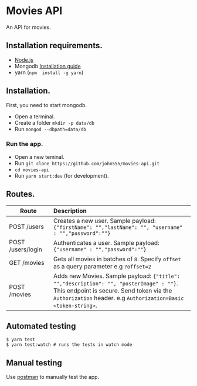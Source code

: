 # Movies API
An API for movies.

## Installation requirements.
- [Node.js](https://nodejs.org/en/)
- Mongodb [Installation guide](https://docs.mongodb.com/manual/installation/)
- yarn (`npm  install -g yarn`)

## Installation.
First, you need to start mongodb.
- Open a terminal.
- Create a folder `mkdir -p data/db`
- Run `mongod --dbpath=data/db`

### Run the app.
- Open a new teminal.
- Run `git clone https://github.com/john555/movies-api.git`
- `cd movies-api`
- Run `yarn start:dev` (for development).

## Routes.

| Route   |      Description      
|----------|:-----------------
| POST /users | Creates a new user. Sample payload: `{"firstName": "","lastName": "", "username" : "","password":""}`
| POST /users/login | Authenticates a user. Sample payload: `{"username" : "","password":""}`
| GET /movies |  Gets all movies in batches of `8`. Specify `offset` as a query parameter e.g `?offset=2`
| POST /movies |   Adds new Movies. Sample payload: `{"title": "","description": "", "posterImage" : ""}`. <br> This endpoint is secure. Send token via the `Authorization` header. e.g `Authorization=Basic <token-string>`.

## Automated testing
```
$ yarn test
$ yarn test:watch # runs the tests in watch mode
```
## Manual testing
Use [postman](https://www.getpostman.com/) to manually test the app.
